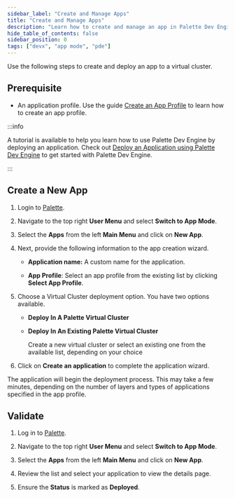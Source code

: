 ```yaml
---
sidebar_label: "Create and Manage Apps"
title: "Create and Manage Apps"
description: "Learn how to create and manage an app in Palette Dev Engine."
hide_table_of_contents: false
sidebar_position: 0
tags: ["devx", "app mode", "pde"]
---
```


Use the following steps to create and deploy an app to a virtual cluster.


## Prerequisite 

- An application profile. Use the guide [Create an App Profile](/devx/app-profile/create-app-profile) to learn how to create an app profile.


:::info

A tutorial is available to help you learn how to use Palette Dev Engine by deploying an application. Check out [Deploy an Application using Palette Dev Engine](/devx/apps/deploy-app) to get started with Palette Dev Engine.

:::

## Create a New App


1. Login to [Palette](https://console.spectrocloud.com).



2. Navigate to the top right **User Menu** and select **Switch to App Mode**.



3. Select the **Apps** from the left **Main Menu** and click on **New App**.



4. Next, provide the following information to the app creation wizard.

    * **Application name:** A custom name for the application.

    * **App Profile**:  Select an app profile from the existing list by clicking **Select App Profile**.



5.  Choose a Virtual Cluster deployment option. You have two options available.

    - **Deploy In A Palette Virtual Cluster**

    - **Deploy In An Existing Palette Virtual Cluster**

      Create a new virtual cluster or select an existing one from the available list, depending on your choice 


6. Click on **Create an application** to complete the application wizard. 



The application will begin the deployment process. This may take a few minutes, depending on the number of layers and types of applications specified in the app profile.



## Validate

1. Log in to [Palette](https://console.spectrocloud.com).



2. Navigate to the top right **User Menu** and select **Switch to App Mode**.



3. Select the **Apps** from the left **Main Menu** and click on **New App**.



4. Review the list and select your application to view the details page.


5. Ensure the **Status** is marked as **Deployed**.
